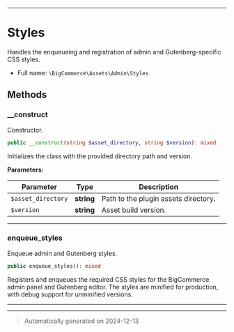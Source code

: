 ***

# Styles

Handles the enqueueing and registration of admin and Gutenberg-specific CSS styles.



* Full name: `\BigCommerce\Assets\Admin\Styles`




## Methods


### __construct

Constructor.

```php
public __construct(string $asset_directory, string $version): mixed
```

Initializes the class with the provided directory path and version.






**Parameters:**

| Parameter | Type | Description |
|-----------|------|-------------|
| `$asset_directory` | **string** | Path to the plugin assets directory. |
| `$version` | **string** | Asset build version. |





***

### enqueue_styles

Enqueue admin and Gutenberg styles.

```php
public enqueue_styles(): mixed
```

Registers and enqueues the required CSS styles for the BigCommerce admin panel
and Gutenberg editor. The styles are minified for production, with debug support
for unminified versions.










***


***
> Automatically generated on 2024-12-13
